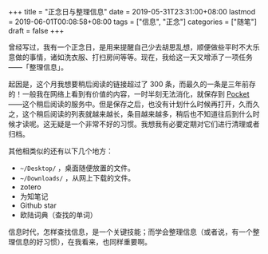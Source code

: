 +++
title = "正念日与整理信息"
date = 2019-05-31T23:31:00+08:00
lastmod = 2019-06-01T00:08:58+08:00
tags = ["信息", "正念"]
categories = ["随笔"]
draft = false
+++

曾经写过，我有一个正念日，是用来提醒自己少去胡思乱想，顺便做些平时不大乐意做的事情，诸如洗衣服、打扫房间等等。现在，我给这一天又增添了一项任务——「整理信息」。
<!--more-->

起因是，这个月我想要稍后阅读的链接超过了 300 条，而最久的一条是三年前存的！一般我在网络上看到有价值的内容，一时半刻无法消化，就保存到 [Pocket](https://getpocket.com/) ——这个稍后阅读的服务中。但是保存之后，也没有计划什么时候再打开，久而久之，这个稍后阅读的列表就越来越长，条目越来越多，稍后也不知道往后到什么时候才读呢。这无疑是一个非常不好的习惯。我想我有必要定期对它们进行清理或者归档。

其他相类似的还有以下几个地方：

-   `~/Desktop/` ，桌面随便放置的文件。
-   `~/Downloads/` ，从网上下载的文件。
-   zotero
-   为知笔记
-   Github star
-   欧陆词典（查找的单词）

信息时代，怎样查找信息，是一个关键技能；而学会整理信息（或者说，有一个整理信息的好习惯），在我看来，也同样重要啊。
